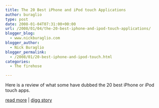 ```yaml
---
title: The 20 Best iPhone and iPod touch Applications
author: buraglio
type: post
date: 2008-01-04T07:31:00+00:00
url: /2008/01/04/the-20-best-iphone-and-ipod-touch-applications/
blogger_blog:
  - www.nickburaglio.com
blogger_author:
  - Nick Buraglio
blogger_permalink:
  - /2008/01/20-best-iphone-and-ipod-touch.html
categories:
  - The firehose

---
```

Here is a review of what some have dubbed the 20 best iPhone or iPod touch apps. 

[read more][1] | [digg story][2]

 [1]: http://lifehacker.com/339834/the-20-best-iphone-and-ipod-touch-applications
 [2]: http://digg.com/apple/The_20_Best_iPhone_and_iPod_touch_Applications